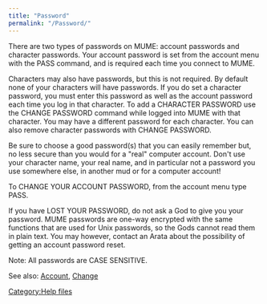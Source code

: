 ```yaml
---
title: "Password"
permalink: "/Password/"
---
```


There are two types of passwords on MUME: account passwords and
character passwords. Your account password is set from the account menu
with the PASS command, and is required each time you connect to MUME.

Characters may also have passwords, but this is not required. By default
none of your characters will have passwords. If you do set a character
password, you must enter this password as well as the account password
each time you log in that character. To add a CHARACTER PASSWORD use the
CHANGE PASSWORD command while logged into MUME with that character. You
may have a different password for each character. You can also remove
character passwords with CHANGE PASSWORD.

Be sure to choose a good password(s) that you can easily remember but,
no less secure than you would for a "real" computer account. Don't use
your character name, your real name, and in particular not a password
you use somewhere else, in another mud or for a computer account!

To CHANGE YOUR ACCOUNT PASSWORD, from the account menu type PASS.

If you have LOST YOUR PASSWORD, do not ask a God to give you your
password. MUME passwords are one-way encrypted with the same functions
that are used for Unix passwords, so the Gods cannot read them in plain
text. You may however, contact an Arata about the possibility of getting
an account password reset.

Note: All passwords are CASE SENSITIVE.

See also: [Account](Account "wikilink"), [Change](Change "wikilink")

[Category:Help files](Category:Help_files "wikilink")